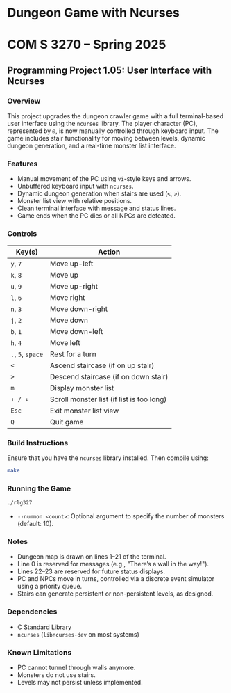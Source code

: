 # Dungeon Game with Ncurses

# COM S 3270 – Spring 2025

## Programming Project 1.05: User Interface with Ncurses

### Overview

This project upgrades the dungeon crawler game with a full terminal-based user interface using the `ncurses` library. The player character (PC), represented by `@`, is now manually controlled through keyboard input. The game includes stair functionality for moving between levels, dynamic dungeon generation, and a real-time monster list interface.

### Features

* Manual movement of the PC using `vi`-style keys and arrows.
* Unbuffered keyboard input with `ncurses`.
* Dynamic dungeon generation when stairs are used (`<`, `>`).
* Monster list view with relative positions.
* Clean terminal interface with message and status lines.
* Game ends when the PC dies or all NPCs are defeated.

### Controls

| Key(s)            | Action                                    |
| ----------------- | ----------------------------------------- |
| `y`, `7`          | Move up-left                              |
| `k`, `8`          | Move up                                   |
| `u`, `9`          | Move up-right                             |
| `l`, `6`          | Move right                                |
| `n`, `3`          | Move down-right                           |
| `j`, `2`          | Move down                                 |
| `b`, `1`          | Move down-left                            |
| `h`, `4`          | Move left                                 |
| `.`, `5`, `space` | Rest for a turn                           |
| `<`               | Ascend staircase (if on up stair)         |
| `>`               | Descend staircase (if on down stair)      |
| `m`               | Display monster list                      |
| `↑ / ↓`           | Scroll monster list (if list is too long) |
| `Esc`             | Exit monster list view                    |
| `Q`               | Quit game                                 |

### Build Instructions

Ensure that you have the `ncurses` library installed. Then compile using:

```bash
make
```

### Running the Game

```bash
./rlg327
```

* `--nummon <count>`: Optional argument to specify the number of monsters (default: 10).

### Notes

* Dungeon map is drawn on lines 1–21 of the terminal.
* Line 0 is reserved for messages (e.g., "There’s a wall in the way!").
* Lines 22–23 are reserved for future status displays.
* PC and NPCs move in turns, controlled via a discrete event simulator using a priority queue.
* Stairs can generate persistent or non-persistent levels, as designed.

### Dependencies

* C Standard Library
* `ncurses` (`libncurses-dev` on most systems)

### Known Limitations

* PC cannot tunnel through walls anymore.
* Monsters do not use stairs.
* Levels may not persist unless implemented.